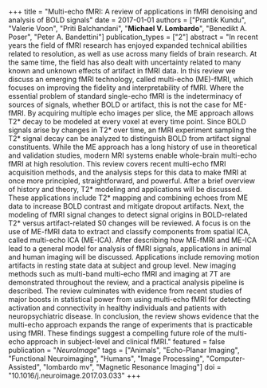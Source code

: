 +++
title = "Multi-echo fMRI: A review of applications in fMRI denoising and analysis of BOLD signals"
date = 2017-01-01
authors = ["Prantik Kundu", "Valerie Voon", "Priti Balchandani", "**Michael V. Lombardo**", "Benedikt A. Poser", "Peter A. Bandettini"]
publication_types = ["2"]
abstract = "In recent years the field of fMRI research has enjoyed expanded technical abilities related to resolution, as well as use across many fields of brain research. At the same time, the field has also dealt with uncertainty related to many known and unknown effects of artifact in fMRI data. In this review we discuss an emerging fMRI technology, called multi-echo (ME)-fMRI, which focuses on improving the fidelity and interpretability of fMRI. Where the essential problem of standard single-echo fMRI is the indeterminacy of sources of signals, whether BOLD or artifact, this is not the case for ME-fMRI. By acquiring multiple echo images per slice, the ME approach allows T2* decay to be modeled at every voxel at every time point. Since BOLD signals arise by changes in T2* over time, an fMRI experiment sampling the T2* signal decay can be analyzed to distinguish BOLD from artifact signal constituents. While the ME approach has a long history of use in theoretical and validation studies, modern MRI systems enable whole-brain multi-echo fMRI at high resolution. This review covers recent multi-echo fMRI acquisition methods, and the analysis steps for this data to make fMRI at once more principled, straightforward, and powerful. After a brief overview of history and theory, T2* modeling and applications will be discussed. These applications include T2* mapping and combining echoes from ME data to increase BOLD contrast and mitigate dropout artifacts. Next, the modeling of fMRI signal changes to detect signal origins in BOLD-related T2* versus artifact-related S0 changes will be reviewed. A focus is on the use of ME-fMRI data to extract and classify components from spatial ICA, called multi-echo ICA (ME-ICA). After describing how ME-fMRI and ME-ICA lead to a general model for analysis of fMRI signals, applications in animal and human imaging will be discussed. Applications include removing motion artifacts in resting state data at subject and group level. New imaging methods such as multi-band multi-echo fMRI and imaging at 7T are demonstrated throughout the review, and a practical analysis pipeline is described. The review culminates with evidence from recent studies of major boosts in statistical power from using multi-echo fMRI for detecting activation and connectivity in healthy individuals and patients with neuropsychiatric disease. In conclusion, the review shows evidence that the multi-echo approach expands the range of experiments that is practicable using fMRI. These findings suggest a compelling future role of the multi-echo approach in subject-level and clinical fMRI."
featured = false
publication = "*NeuroImage*"
tags = ["Animals", "Echo-Planar Imaging", "Functional Neuroimaging", "Humans", "Image Processing", "Computer-Assisted", "lombardo mv", "Magnetic Resonance Imaging"]
doi = "10.1016/j.neuroimage.2017.03.033"
+++

